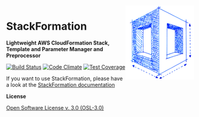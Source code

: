 <img align="right" style="float: right; height: 200px;" src="doc/Images/stackformation_200px.png">

# StackFormation

**Lightweight AWS CloudFormation Stack, Template and Parameter Manager and Preprocessor**

[![Build Status](https://travis-ci.org/AOEpeople/StackFormation.svg?branch=master)](https://travis-ci.org/AOEpeople/StackFormation)
[![Code Climate](https://codeclimate.com/github/AOEpeople/StackFormation/badges/gpa.svg)](https://codeclimate.com/github/AOEpeople/StackFormation)
[![Test Coverage](https://codeclimate.com/github/AOEpeople/StackFormation/badges/coverage.svg)](https://codeclimate.com/github/AOEpeople/StackFormation/coverage)

If you want to use StackFormation, please have a look at the [StackFormation documentation](http://stackformation.readthedocs.org)

**License**

[Open Software License v. 3.0 (OSL-3.0)](https://github.com/AOEpeople/StackFormation/blob/master/LICENSE.md)
   